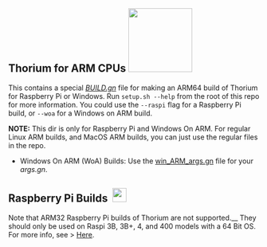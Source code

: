 ## Thorium for ARM CPUs <img src="https://github.com/Alex313031/thorium/blob/main/logos/STAGING/arm_logo.png" width="128">
This contains a special [*BUILD.gn*](https://github.com/Alex313031/thorium/blob/main/arm/config/compiler/BUILD.gn) file for making an ARM64 build of Thorium for Raspberry Pi or Windows.
Run `setup.sh --help` from the root of this repo for more information. You could use the `--raspi` flag for a Raspberry Pi build, or `--woa` for a Windows on ARM build.

__NOTE:__ This dir is only for Raspberry Pi and Windows On ARM. For regular Linux ARM builds, and MacOS ARM builds, you can just use the regular files in the repo.

 -  Windows On ARM (WoA) Builds: Use the [win_ARM_args.gn](https://github.com/Alex313031/thorium/blob/main/arm/win_ARM_args.gn) file for your *args.gn*.

## Raspberry Pi Builds &nbsp;<img src="https://github.com/Alex313031/thorium/blob/main/logos/STAGING/Raspberry_Pi_Logo.svg" width="28">
Note that ARM32 Raspberry Pi builds of Thorium are not supported.__ They should only be used on Raspi 3B, 3B+, 4, and 400 models with a 64 Bit OS.
For more info, see > [Here](https://www.raspberrypi.com/news/raspberry-pi-os-64-bit/).
